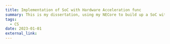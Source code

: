 ```yaml
---
title: Implementation of SoC with Hardware Acceleration func
summary: This is my dissertation, using my NECore to build up a SoC with an accelerator. Project is still under construction.
tags:
  - CS
date: 2023-01-01
external_link: 
---
```

